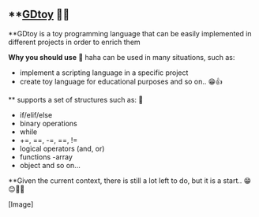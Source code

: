## **[GDtoy](https://github.com/JstnJrg/GDtoy/archive/refs/heads/main.zip) 👀✨
**GDtoy is a toy programming language that can be easily implemented in different projects in order to enrich them


**Why you should use** 🎁
haha can be used in many situations, such as:

- implement a scripting language in a specific project
- create toy language for educational purposes and so on.. 😁👍

** supports a set of structures such as: 🤞
- if/elif/else
- binary operations
- while
- +=, ==, -=, ==, !=
- logical operators (and, or)
- functions
-array
- object
and so on...

**Given the current context, there is still a lot left to do, but it is a start.. 😁😊🐱‍🏍

[Image]

